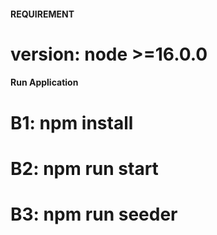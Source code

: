 #### REQUIREMENT

# version: node >=16.0.0

#### Run Application

# B1: npm install

# B2: npm run start

# B3: npm run seeder

